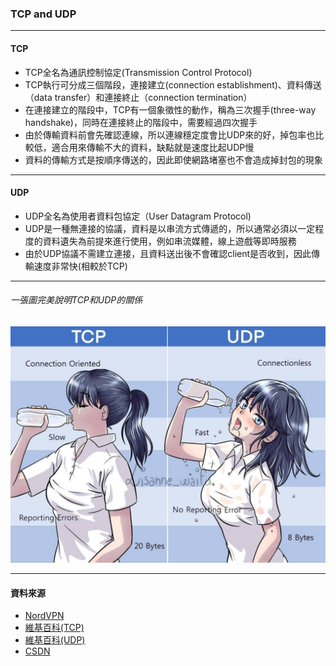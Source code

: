 ### TCP and UDP

___

#### TCP

- TCP全名為通訊控制協定(Transmission Control Protocol)
- TCP執行可分成三個階段，連接建立(connection establishment)、資料傳送（data transfer）和連接終止（connection termination）
- 在連接建立的階段中，TCP有一個象徵性的動作，稱為三次握手(three-way handshake)，同時在連接終止的階段中，需要經過四次握手
- 由於傳輸資料前會先確認連線，所以連線穩定度會比UDP來的好，掉包率也比較低，適合用來傳輸不大的資料，缺點就是速度比起UDP慢
- 資料的傳輸方式是按順序傳送的，因此即使網路堵塞也不會造成掉封包的現象

___

#### UDP

- UDP全名為使用者資料包協定（User Datagram Protocol)
- UDP是一種無連接的協議，資料是以串流方式傳遞的，所以通常必須以一定程度的資料遺失為前提來進行使用，例如串流媒體，線上遊戲等即時服務
- 由於UDP協議不需建立連接，且資料送出後不會確認client是否收到，因此傳輸速度非常快(相較於TCP)

___

###### 一張圖完美說明TCP和UDP的關係

![圖2](picture/2.png)

___

#### 資料來源

- [NordVPN](https://nordvpn.com/zh-tw/blog/tcp-udp-bijiao/)
- [維基百科(TCP)](https://zh.wikipedia.org/zh-tw/%E4%BC%A0%E8%BE%93%E6%8E%A7%E5%88%B6%E5%8D%8F%E8%AE%AE)
- [維基百科(UDP)](https://zh.wikipedia.org/zh-tw/%E7%94%A8%E6%88%B7%E6%95%B0%E6%8D%AE%E6%8A%A5%E5%8D%8F%E8%AE%AE)
- [CSDN](https://blog.csdn.net/freekiteyu/article/details/72236734)